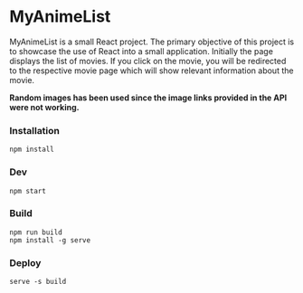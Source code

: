 # MyAnimeList

MyAnimeList is a small React project. The primary objective of this project is to showcase the use of React into a small application. Initially the page displays the list of movies. If you click on the movie, you will be redirected to the respective movie page which will show relevant information about the movie.

**Random images has been used since the image links provided in the API were not working.**

### Installation

    npm install

### Dev

    npm start

### Build

    npm run build
    npm install -g serve

### Deploy

    serve -s build
